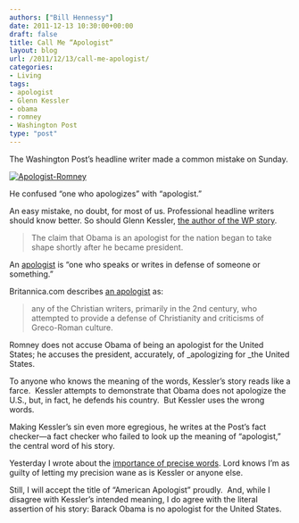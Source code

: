 ```yaml
---
authors: ["Bill Hennessy"]
date: 2011-12-13 10:30:00+00:00
draft: false
title: Call Me “Apologist”
layout: blog
url: /2011/12/13/call-me-apologist/
categories:
- Living
tags:
- apologist
- Glenn Kessler
- obama
- romney
- Washington Post
type: "post"
---
```


The Washington Post’s headline writer made a common mistake on Sunday.

[![Apologist-Romney](https://hennessysview.com/wp-content/uploads/2011/12/Apologist-Romney_thumb.png)
](https://hennessysview.com/wp-content/uploads/2011/12/Apologist-Romney.png)

He confused “one who apologizes” with “apologist.”

An easy mistake, no doubt, for most of us. Professional headline writers should know better. So should Glenn Kessler, [the author of the WP story](https://www.washingtonpost.com/politics/romneys-claim-that-obama-is-an-apologist-for-us-is-based-on-distortions/2011/12/01/gIQAdDpXlO_story.html).



> The claim that Obama is an apologist for the nation began to take shape shortly after he became president.



An [apologist](https://www.merriam-webster.com/dictionary/apologist) is “one who speaks or writes in defense of someone or something.”

Britannica.com describes [an apologist](https://www.britannica.com/EBchecked/topic/30100/Apologist) as:



> any of the Christian writers, primarily in the 2nd century, who attempted to provide a defense of Christianity and criticisms of Greco-Roman culture.



Romney does not accuse Obama of being an apologist for the United States; he accuses the president, accurately, of _apologizing for _the United States.

To anyone who knows the meaning of the words, Kessler’s story reads like a farce.  Kessler attempts to demonstrate that Obama does not apologize the U.S., but, in fact, he defends his country.  But Kessler uses the wrong words.

Making Kessler’s sin even more egregious, he writes at the Post’s fact checker—a fact checker who failed to look up the meaning of “apologist,” the central word of his story.

Yesterday I wrote about the [importance of precise words](https://hennessysview.com/other-news/men-of-good-will-and-other-changes/). Lord knows I’m as guilty of letting my precision wane as is Kessler or anyone else.

Still, I will accept the title of “American Apologist” proudly.  And, while I disagree with Kessler’s intended meaning, I do agree with the literal assertion of his story: Barack Obama is no apologist for the United States.
